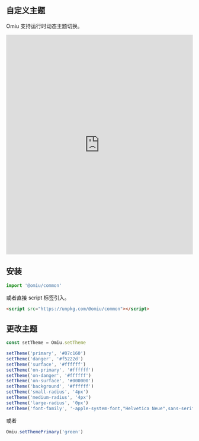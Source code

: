 ## 自定义主题 

Omiu 支持运行时动态主题切换。

<iframe height="593" style="width: 100%;" scrolling="no" title="OMIU Theme" src="https://codepen.io/omijs/embed/mdemmJY?height=593&theme-id=default&default-tab=html,result" frameborder="no" allowtransparency="true" allowfullscreen="true" loading="lazy">
  See the Pen <a href='https://codepen.io/omijs/pen/mdemmJY'>OMIU Theme</a> by OMI
  (<a href='https://codepen.io/omijs'>@omijs</a>) on <a href='https://codepen.io'>CodePen</a>.
</iframe>

## 安装

```js
import '@omiu/common'
```

或者直接 script 标签引入。


```html
<script src="https://unpkg.com/@omiu/common"></script>
```

## 更改主题

```js
const setTheme = Omiu.setTheme

setTheme('primary', '#07c160')
setTheme('danger', '#f5222d')
setTheme('surface', '#ffffff')
setTheme('on-primary', '#ffffff')
setTheme('on-danger', '#ffffff')
setTheme('on-surface', '#000000')
setTheme('background', '#ffffff')
setTheme('small-radius', '4px')
setTheme('medium-radius', '4px')
setTheme('large-radius', '0px')
setTheme('font-family', '-apple-system-font,"Helvetica Neue",sans-serif')
```

或者

```js
Omiu.setThemePrimary('green')
```


